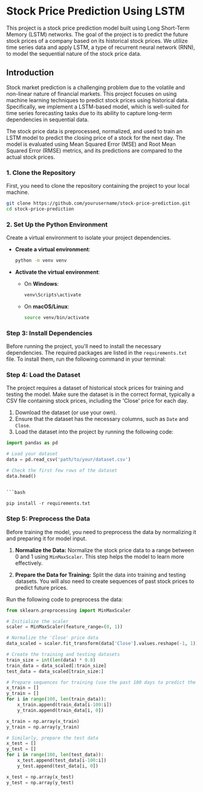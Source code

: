 # Stock Price Prediction Using LSTM

This project is a stock price prediction model built using Long Short-Term Memory (LSTM) networks. The goal of the project is to predict the future stock prices of a company based on its historical stock prices. We utilize time series data and apply LSTM, a type of recurrent neural network (RNN), to model the sequential nature of the stock price data.

## Introduction


Stock market prediction is a challenging problem due to the volatile and non-linear nature of financial markets. This project focuses on using machine learning techniques to predict stock prices using historical data. Specifically, we implement a LSTM-based model, which is well-suited for time series forecasting tasks due to its ability to capture long-term dependencies in sequential data.

The stock price data is preprocessed, normalized, and used to train an LSTM model to predict the closing price of a stock for the next day. The model is evaluated using Mean Squared Error (MSE) and Root Mean Squared Error (RMSE) metrics, and its predictions are compared to the actual stock prices.

### 1. **Clone the Repository**
   First, you need to clone the repository containing the project to your local machine.

   ```bash
   git clone https://github.com/yourusername/stock-price-prediction.git
   cd stock-price-prediction
   ```

### 2. **Set Up the Python Environment**
   Create a virtual environment to isolate your project dependencies.

   - **Create a virtual environment**:
     ```bash
     python -m venv venv
     ```

   - **Activate the virtual environment**:
     - On **Windows**:
       ```bash
       venv\Scripts\activate
       ```
     - On **macOS/Linux**:
       ```bash
       source venv/bin/activate
       ```
### Step 3: Install Dependencies

Before running the project, you'll need to install the necessary dependencies. The required packages are listed in the `requirements.txt` file. To install them, run the following command in your terminal:

### Step 4: Load the Dataset

The project requires a dataset of historical stock prices for training and testing the model. Make sure the dataset is in the correct format, typically a CSV file containing stock prices, including the 'Close' price for each day.

1. Download the dataset (or use your own).
2. Ensure that the dataset has the necessary columns, such as `Date` and `Close`.
3. Load the dataset into the project by running the following code:

```python
import pandas as pd

# Load your dataset
data = pd.read_csv('path/to/your/dataset.csv')

# Check the first few rows of the dataset
data.head()


```bash

pip install -r requirements.txt

```
### Step 5: Preprocess the Data

Before training the model, you need to preprocess the data by normalizing it and preparing it for model input.

1. **Normalize the Data:**
   Normalize the stock price data to a range between 0 and 1 using `MinMaxScaler`. This step helps the model to learn more effectively.

2. **Prepare the Data for Training:**
   Split the data into training and testing datasets. You will also need to create sequences of past stock prices to predict future prices.

Run the following code to preprocess the data:

```python
from sklearn.preprocessing import MinMaxScaler

# Initialize the scaler
scaler = MinMaxScaler(feature_range=(0, 1))

# Normalize the 'Close' price data
data_scaled = scaler.fit_transform(data['Close'].values.reshape(-1, 1))

# Create the training and testing datasets
train_size = int(len(data) * 0.8)
train_data = data_scaled[:train_size]
test_data = data_scaled[train_size:]

# Prepare sequences for training (use the past 100 days to predict the next day)
x_train = []
y_train = []
for i in range(100, len(train_data)):
    x_train.append(train_data[i-100:i])
    y_train.append(train_data[i, 0])

x_train = np.array(x_train)
y_train = np.array(y_train)

# Similarly, prepare the test data
x_test = []
y_test = []
for i in range(100, len(test_data)):
    x_test.append(test_data[i-100:i])
    y_test.append(test_data[i, 0])

x_test = np.array(x_test)
y_test = np.array(y_test)
```
